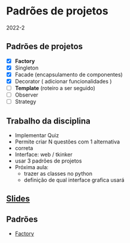 # Padrões de projetos
2022-2

## Padrões de projetos
- [x] **Factory** 
- [x] Singleton
- [x] Facade (encapsulamento de componentes)
- [x] Decorator ( adicionar funcionalidades )
- [ ] **Template** (roteiro a ser seguido)
- [ ] Observer
- [ ] Strategy

## Trabalho da disciplina
- Implementar Quiz
- Permite criar N questões com 1 alternativa
- correta
- Interface: web / tkinker
- usar 3 padrões de projetos
- Próxima aula:
  - trazer as classes no python
  - definição de qual interface grafica usará


## [Slides](slides/)

## Padrões
- [Factory](workspace/Factory/)
